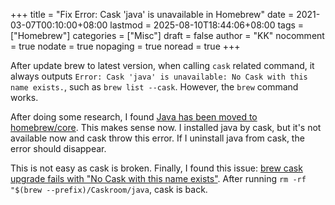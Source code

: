 +++
title = "Fix Error: Cask 'java' is unavailable in Homebrew"
date = 2021-03-07T00:10:00+08:00
lastmod = 2025-08-10T18:44:06+08:00
tags = ["Homebrew"]
categories = ["Misc"]
draft = false
author = "KK"
nocomment = true
nodate = true
nopaging = true
noread = true
+++

After update brew to latest version, when calling `cask` related command, it always outputs `Error: Cask 'java' is unavailable: No Cask with this name exists.`, such as `brew list --cask`. However, the `brew` command works.

After doing some research, I found [Java has been moved to homebrew/core](https://github.com/Homebrew/homebrew-cask/pull/72284). This makes sense now. I installed java by cask, but it's not available now and cask throw this error. If I uninstall java from cask, the error should disappear.

This is not easy as cask is broken. Finally, I found this issue: [brew cask upgrade fails with "No Cask with this name exists"](https://github.com/Homebrew/homebrew-cask/issues/72562). After running `rm -rf "$(brew --prefix)/Caskroom/java`, cask is back.
